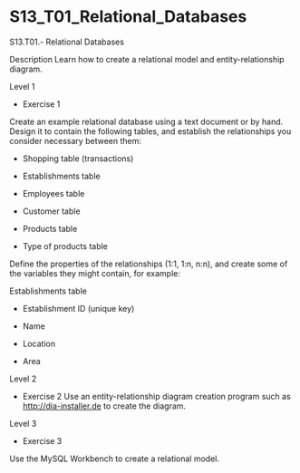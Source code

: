 # S13_T01_Relational_Databases

S13.T01.- Relational Databases

Description
Learn how to create a relational model and entity-relationship diagram.

Level 1

- Exercise 1

Create an example relational database using a text document or by hand. Design it to contain the following tables, and establish the relationships you consider necessary between them:

- Shopping table (transactions)

- Establishments table

- Employees table

- Customer table

- Products table

- Type of products table

Define the properties of the relationships (1:1, 1:n, n:n), and create some of the variables they might contain, for example:

Establishments table

- Establishment ID (unique key)

- Name

- Location

- Area

Level 2

- Exercise 2
Use an entity-relationship diagram creation program such as http://dia-installer.de to create the diagram.

Level 3

- Exercise 3

Use the MySQL Workbench to create a relational model.